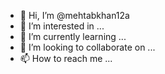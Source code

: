 - 👋 Hi, I’m @mehtabkhan12a
- 👀 I’m interested in ...
- 🌱 I’m currently learning ...
- 💞️ I’m looking to collaborate on ...
- 📫 How to reach me ...

<!---
mehtabkhan12a/mehtabkhan12a is a ✨ special ✨ repository because its `README.md` (this file) appears on your GitHub profile.
You can click the Preview link to take a look at your changes.
--->
